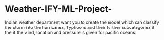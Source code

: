 # Weather-IFY-ML-Project-
Indian weather department want you to create the model which can classify the storm into the hurricanes, Typhoons and their further subcategories if the if the wind, location and pressure is given for pacific oceans.
